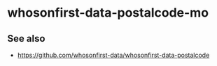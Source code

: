 # whosonfirst-data-postalcode-mo

## See also

* https://github.com/whosonfirst-data/whosonfirst-data-postalcode
